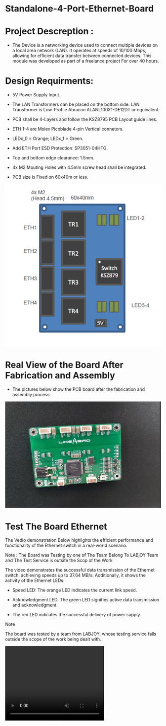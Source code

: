 # Standalone-4-Port-Ethernet-Board

# Project Descreption : 

* The Device is a networking device used to connect multiple devices on a local area network (LAN). It operates at speeds of 10/100 Mbps, allowing for efficient data transfer between connected devices. This module was developed
as part of a freelance project For over 40 hours.

 # Design Requirments: 

* 5V Power Supply Input.

* The LAN Transformers can be placed on the bottom side. LAN Transformer is Low-Profile Abracon ALANL100X1-DE12DT or equivalent.

* PCB shall be 4-Layers and follow the KSZ8795 PCB Layout guide lines.

* ETH 1-4 are Molex Picoblade 4-pin Vertical connetors.

* LEDx_0 = Orange; LEDx_1 = Green.

* Add ETH Port ESD Protection: SP3051-04HTG.

* Top and bottom edge clearance: 1.5mm.

* 4x M2 Mouting Holes with 4.5mm screw head shall be integrated.

* PCB size is Fixed on 60x40m or less.

<p align="center"><img src="https://github.com/ghassen1997/Standalone-4-Port-Ethernet-Board/blob/main/Assets/Ethernet%20Switch.PNG" width="600" heigth="400"/></p>



 #  Real View of the Board After Fabrication and Assembly

* The pictures below show the PCB board after the fabrication and assembly process:

<p align="center"><img src="https://github.com/ghassen1997/Standalone-4-Port-Ethernet-Board/blob/main/Assets/Real%20Board%20View%203D%20(1).jpg" width="600" heigth="400"/></p>


# Test The Board Ethernet 

The Vedio demonstration Below  highlights the efficient performance and functionality of the Ethernet switch in a real-world scenario.

Note : The Board was Testing by one of The Team Belong To LABjOY Team and The Test Service is outsife the Scop of the Work
 
The video demonstrates the successful data transmission of the Ethernet switch, achieving speeds up to 37.64 MB/s. Additionally, it shows the activity of the Ethernet LEDs:

* Speed LED: The orange LED indicates the current link speed.
 
* Acknowledgment LED: The green LED signifies active data transmission and acknowledgment.

* The red LED indicates the successful delivery of power supply.

> [!NOTE]
>  The board was tested by a team from LABJOY, whose testing service falls outside the scope of the work being dealt with.


<video width="320" height="240" controls>
  <source src="https://github.com/ghassen1997/Standalone-4-Port-Ethernet-Board/blob/main/Assets/Vedio%20Demonstration.mp4" type="video/mp4">
  Your browser does not support the video tag.
</video>
